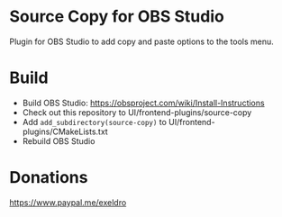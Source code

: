 # Source Copy for OBS Studio

Plugin for OBS Studio to add copy and paste options to the tools menu.

# Build
- Build OBS Studio: https://obsproject.com/wiki/Install-Instructions
- Check out this repository to UI/frontend-plugins/source-copy
- Add `add_subdirectory(source-copy)` to UI/frontend-plugins/CMakeLists.txt
- Rebuild OBS Studio

# Donations
https://www.paypal.me/exeldro
